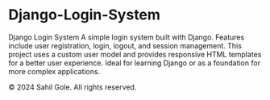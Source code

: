 # Django-Login-System
Django Login System A simple login system built with Django. Features include user registration, login, logout, and session management. This project uses a custom user model and provides responsive HTML templates for a better user experience. Ideal for learning Django or as a foundation for more complex applications.

© 2024 Sahil Gole. All rights reserved.
